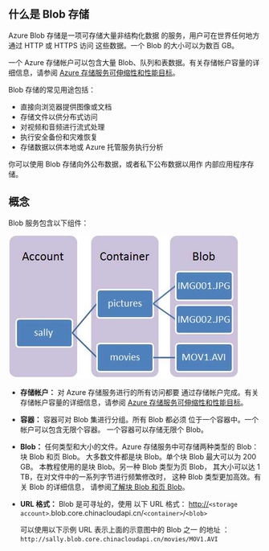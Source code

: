 ## 什么是 Blob 存储

Azure Blob 存储是一项可存储大量非结构化数据
的服务，用户可在世界任何地方通过 HTTP 或 HTTPS 访问
这些数据。一个 Blob 的大小可以为数百 GB。

一个 Azure 存储帐户可以包含大量 Blob、队列和表数据。有关存储帐户容量的详细信息，请参阅 [Azure 存储服务可伸缩性和性能目标][]。

Blob 存储的常见用途包括：

-   直接向浏览器提供图像或文档
-   存储文件以供分布式访问
-   对视频和音频进行流式处理
-   执行安全备份和灾难恢复
-   存储数据以供本地或 Azure 托管服务执行分析

你可以使用 Blob 存储向外公布数据，或者私下公布数据以用作
内部应用程序存储。

## 概念

Blob 服务包含以下组件：

![Blob1][]

-   **存储帐户：** 对 Azure 存储服务进行的所有访问都要
    通过存储帐户完成。有关存储帐户容量的详细信息，请参阅 [Azure 存储服务可伸缩性和性能目标][]。

-   **容器：** 容器可对 Blob 集进行分组。所有 Blob 都必须
    位于一个容器中。一个帐户可以包含无限个容器。
    一个容器可以存储无限个 Blob。

-   **Blob：** 任何类型和大小的文件。Azure 存储服务中可存储两种类型的 Blob：
    块 Blob 和页 Blob。
    大多数文件都是块 Blob。单个块 Blob 最大可以为 200 GB。
    本教程使用的是块 Blob。另一种 Blob 类型为页 Blob，
    其大小可以达 1 TB，在对文件中的一系列字节进行频繁修改时，
    这种 Blob 类型更加高效。有关 Blob 的详细信息，
    请参阅[了解块 Blob 和页 Blob][]。

-   **URL 格式：** Blob 是可寻址的，使用
    以下 URL 格式：
    <http://>`<storage account>`.blob.core.chinacloudapi.cn/`<container>`/`<blob>`

    可以使用以下示例 URL 表示上面的示意图中的 Blob 之一
    的地址
    ：`http://sally.blob.core.chinacloudapi.cn/movies/MOV1.AVI`

  [Azure 存储服务可伸缩性和性能目标]: http://msdn.microsoft.com/zh-cn/library/dn249410.aspx
  [Blob1]: ./media/howto-blob-storage/blob1.jpg
  [了解块 Blob 和页 Blob]: http://msdn.microsoft.com/zh-cn/library/azure/ee691964.aspx
